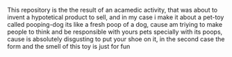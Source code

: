 This repository is the the result of an acamedic activity, that was about to invent a hypotetical product to sell, and in my case
i make it about a pet-toy called pooping-dog its like a fresh poop of a dog, cause am triying to make people to think and  be responsible with yours pets specially 
with its poops, cause is absolutely disgusting to put your shoe on it, in the second case the form and the smell of this toy is just for fun  